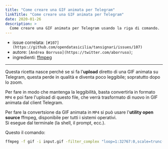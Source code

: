 ```yaml
---
title: "Come creare una GIF animata per Telegram"
linkTitle: "Come creare una GIF animata per Telegram"
date: 2020-01-26
description: >
  Come creare una GIF animata per Telegram usando la riga di comando.
---
```


- issue correlata: `[#107](https://github.com/opendatasicilia/tansignari/issues/107)`
- autore: `[Andrea Borruso](https://twitter.com/aborruso)`;
- ingredienti: [ffmpeg](https://www.ffmpeg.org/)
  
---

Questa ricetta nasce perché se si fa l'**upload** diretto di una GIF animata su Telegram, questa perde in qualità e diventa poco leggibile; sopratutto dopo lo zoom.

Per fare in modo che mantenga la leggibilità, basta convertirla in formato `MP4` e poi fare l'upload di questo file, che verrà trasformato di nuovo in GIF animata dal client Telegram.

Per fare la convertsione da GIF animata in `MP4` si può usare l'**utility open source** ffmpeg, disponibile per tutti i sistemi operativi.<br>
Si esegue dal terminale (la shell, il prompt, ecc.).

Questo il comando:

```bash
ffmpeg -f gif -i input.gif -filter_complex "loop=1:32767:0,scale=trunc(iw/2)*2:trunc(ih/2)*2" -preset slow -pix_fmt yuv420p output.mp4
```


